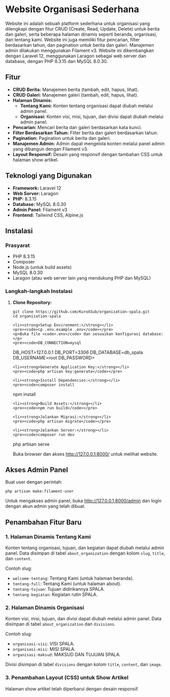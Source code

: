 <!DOCTYPE html>
<html>
<head>
    <title>Website Organisasi Sederhana - README</title>
</head>
<body>
<h1>Website Organisasi Sederhana</h1>
<p>Website ini adalah sebuah platform sederhana untuk organisasi yang dilengkapi dengan fitur CRUD (Create, Read, Update, Delete) untuk berita dan galeri, serta beberapa halaman dinamis seperti beranda, organisasi, dan tentang kami. Website ini juga memiliki fitur pencarian, filter berdasarkan tahun, dan pagination untuk berita dan galeri. Manajemen admin dilakukan menggunakan Filament v3. Website ini dikembangkan dengan Laravel 12, menggunakan Laragon sebagai web server dan database, dengan PHP 8.3.15 dan MySQL 8.0.30.</p>

<h2>Fitur</h2>
<ul>
    <li><strong>CRUD Berita:</strong> Manajemen berita (tambah, edit, hapus, lihat).</li>
    <li><strong>CRUD Galeri:</strong> Manajemen galeri (tambah, edit, hapus, lihat).</li>
    <li><strong>Halaman Dinamis:</strong>
        <ul>
            <li><strong>Tentang Kami:</strong> Konten tentang organisasi dapat diubah melalui admin panel.</li>
            <li><strong>Organisasi:</strong> Konten visi, misi, tujuan, dan divisi dapat diubah melalui admin panel.</li>
        </ul>
    </li>
    <li><strong>Pencarian:</strong> Mencari berita dan galeri berdasarkan kata kunci.</li>
    <li><strong>Filter Berdasarkan Tahun:</strong> Filter berita dan galeri berdasarkan tahun.</li>
    <li><strong>Pagination:</strong> Pagination untuk berita dan galeri.</li>
    <li><strong>Manajemen Admin:</strong> Admin dapat mengelola konten melalui panel admin yang dibangun dengan Filament v3.</li>
    <li><strong>Layout Responsif:</strong> Desain yang responsif dengan tambahan CSS untuk halaman show artikel.</li>
</ul>

<h2>Teknologi yang Digunakan</h2>
<ul>
    <li><strong>Framework:</strong> Laravel 12</li>
    <li><strong>Web Server:</strong> Laragon</li>
    <li><strong>PHP:</strong> 8.3.15</li>
    <li><strong>Database:</strong> MySQL 8.0.30</li>
    <li><strong>Admin Panel:</strong> Filament v3</li>
    <li><strong>Frontend:</strong> Tailwind CSS, Alpine.js</li>
</ul>

<h2>Instalasi</h2>
<h3>Prasyarat</h3>
<ul>
    <li>PHP 8.3.15</li>
    <li>Composer</li>
    <li>Node.js (untuk build assets)</li>
    <li>MySQL 8.0.30</li>
    <li>Laragon (atau web server lain yang mendukung PHP dan MySQL)</li>
</ul>

<h3>Langkah-langkah Instalasi</h3>
<ol>
    <li><strong>Clone Repository:</strong></li>
    <pre><code>git clone https://github.com/KuroXSub/organization-spala.git
cd organization-spala</code></pre>
    
    <li><strong>Setup Environment:</strong></li>
    <pre><code>cp .env.example .env</code></pre>
    <p>Buka file <code>.env</code> dan sesuaikan konfigurasi database:</p>
    <pre><code>DB_CONNECTION=mysql
DB_HOST=127.0.0.1
DB_PORT=3306
DB_DATABASE=db_spala
DB_USERNAME=root
DB_PASSWORD=</code></pre>
    
    <li><strong>Generate Application Key:</strong></li>
    <pre><code>php artisan key:generate</code></pre>
    
    <li><strong>Install Dependencies:</strong></li>
    <pre><code>composer install
npm install</code></pre>
    
    <li><strong>Build Assets:</strong></li>
    <pre><code>npm run build</code></pre>
    
    <li><strong>Jalankan Migrasi:</strong></li>
    <pre><code>php artisan migrate</code></pre>
    
    <li><strong>Jalankan Server:</strong></li>
    <pre><code>composer run dev
php artisan serve</code></pre>
    <p>Buka browser dan akses <a href="http://127.0.0.1:8000/">http://127.0.0.1:8000/</a> untuk melihat website.</p>
</ol>

<h2>Akses Admin Panel</h2>
<p>Buat user dengan perintah:</p>
<pre><code>php artisan make:filament-user</code></pre>
<p>Untuk mengakses admin panel, buka <a href="http://127.0.0.1:8000/admin">http://127.0.0.1:8000/admin</a> dan login dengan akun admin yang telah dibuat.</p>

<h2>Penambahan Fitur Baru</h2>
<h3>1. Halaman Dinamis Tentang Kami</h3>
<p>Konten tentang organisasi, tujuan, dan kegiatan dapat diubah melalui admin panel. Data disimpan di tabel <code>about_organization</code> dengan kolom <code>slug</code>, <code>title</code>, dan <code>content</code>.</p>
<p>Contoh slug:</p>
<ul>
    <li><code>welcome-tentang</code>: Tentang Kami (untuk halaman beranda).</li>
    <li><code>tentang-full</code>: Tentang Kami (untuk halaman about).</li>
    <li><code>tentang-tujuan</code>: Tujuan didirikannya SPALA.</li>
    <li><code>tentang-kegiatan</code>: Kegiatan rutin SPALA.</li>
</ul>

<h3>2. Halaman Dinamis Organisasi</h3>
<p>Konten visi, misi, tujuan, dan divisi dapat diubah melalui admin panel. Data disimpan di tabel <code>about_organization</code> dan <code>divisions</code>.</p>
<p>Contoh slug:</p>
<ul>
    <li><code>organisasi-visi</code>: VISI SPALA.</li>
    <li><code>organisasi-misi</code>: MISI SPALA.</li>
    <li><code>organisasi-maksud</code>: MAKSUD DAN TUJUAN SPALA.</li>
</ul>
<p>Divisi disimpan di tabel <code>divisions</code> dengan kolom <code>title</code>, <code>content</code>, dan <code>image</code>.</p>

<h3>3. Penambahan Layout (CSS) untuk Show Artikel</h3>
<p>Halaman show artikel telah diperbarui dengan desain responsif.</p>
</body>
</html>
